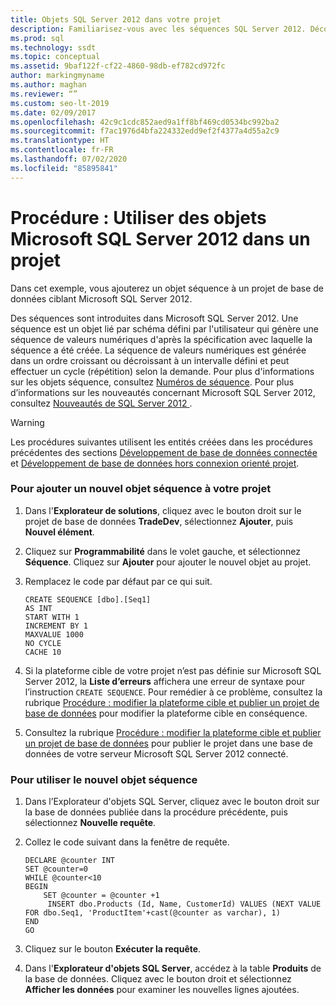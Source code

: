 ```yaml
---
title: Objets SQL Server 2012 dans votre projet
description: Familiarisez-vous avec les séquences SQL Server 2012. Découvrez comment ajouter ces objets aux projets de base de données et les utiliser dans des requêtes.
ms.prod: sql
ms.technology: ssdt
ms.topic: conceptual
ms.assetid: 9baf122f-cf22-4860-98db-ef782cd972fc
author: markingmyname
ms.author: maghan
ms.reviewer: “”
ms.custom: seo-lt-2019
ms.date: 02/09/2017
ms.openlocfilehash: 42c9c1cdc852aed9a1ff8bf469cd0534bc992ba2
ms.sourcegitcommit: f7ac1976d4bfa224332edd9ef2f4377a4d55a2c9
ms.translationtype: HT
ms.contentlocale: fr-FR
ms.lasthandoff: 07/02/2020
ms.locfileid: "85895841"
---
```

# <a name="how-to-use-microsoft-sql-server-2012-objects-in-your-project"></a>Procédure : Utiliser des objets Microsoft SQL Server 2012 dans un projet

Dans cet exemple, vous ajouterez un objet séquence à un projet de base de données ciblant Microsoft SQL Server 2012.  
  
Des séquences sont introduites dans Microsoft SQL Server 2012. Une séquence est un objet lié par schéma défini par l'utilisateur qui génère une séquence de valeurs numériques d'après la spécification avec laquelle la séquence a été créée. La séquence de valeurs numériques est générée dans un ordre croissant ou décroissant à un intervalle défini et peut effectuer un cycle (répétition) selon la demande.  Pour plus d'informations sur les objets séquence, consultez [Numéros de séquence](../relational-databases/sequence-numbers/sequence-numbers.md). Pour plus d’informations sur les nouveautés concernant Microsoft SQL Server 2012, consultez [Nouveautés de SQL Server 2012 ](https://msdn.microsoft.com/library/bb500435(SQL.110).aspx).  
  
> [!WARNING]  
> Les procédures suivantes utilisent les entités créées dans les procédures précédentes des sections [Développement de base de données connectée](../ssdt/connected-database-development.md) et [Développement de base de données hors connexion orienté projet](../ssdt/project-oriented-offline-database-development.md).  
  
### <a name="to-add-a-new-sequence-object-to-your-project"></a>Pour ajouter un nouvel objet séquence à votre projet  
  
1.  Dans l'**Explorateur de solutions**, cliquez avec le bouton droit sur le projet de base de données **TradeDev**, sélectionnez **Ajouter**, puis **Nouvel élément**.  
  
2.  Cliquez sur **Programmabilité** dans le volet gauche, et sélectionnez **Séquence**. Cliquez sur **Ajouter** pour ajouter le nouvel objet au projet.  
  
3.  Remplacez le code par défaut par ce qui suit.  
  
    ```  
    CREATE SEQUENCE [dbo].[Seq1]  
    AS INT  
    START WITH 1  
    INCREMENT BY 1  
    MAXVALUE 1000  
    NO CYCLE  
    CACHE 10  
    ```  
  
4.  Si la plateforme cible de votre projet n’est pas définie sur Microsoft SQL Server 2012, la **Liste d’erreurs** affichera une erreur de syntaxe pour l’instruction `CREATE SEQUENCE`. Pour remédier à ce problème, consultez la rubrique [Procédure : modifier la plateforme cible et publier un projet de base de données](../ssdt/how-to-change-target-platform-and-publish-a-database-project.md) pour modifier la plateforme cible en conséquence.  
  
5.  Consultez la rubrique [Procédure : modifier la plateforme cible et publier un projet de base de données](../ssdt/how-to-change-target-platform-and-publish-a-database-project.md) pour publier le projet dans une base de données de votre serveur Microsoft SQL Server 2012 connecté.  
  
### <a name="to-use-the-new-sequence-object"></a>Pour utiliser le nouvel objet séquence  
  
1.  Dans l’Explorateur d'objets SQL Server, cliquez avec le bouton droit sur la base de données publiée dans la procédure précédente, puis sélectionnez **Nouvelle requête**.  
  
2.  Collez le code suivant dans la fenêtre de requête.  
  
    ```  
    DECLARE @counter INT  
    SET @counter=0  
    WHILE @counter<10  
    BEGIN  
        SET @counter = @counter +1  
         INSERT dbo.Products (Id, Name, CustomerId) VALUES (NEXT VALUE FOR dbo.Seq1, 'ProductItem'+cast(@counter as varchar), 1)  
    END   
    GO  
    ```  
  
3.  Cliquez sur le bouton **Exécuter la requête**.  
  
4.  Dans l'**Explorateur d'objets SQL Server**, accédez à la table **Produits** de la base de données. Cliquez avec le bouton droit et sélectionnez **Afficher les données** pour examiner les nouvelles lignes ajoutées.  
  
